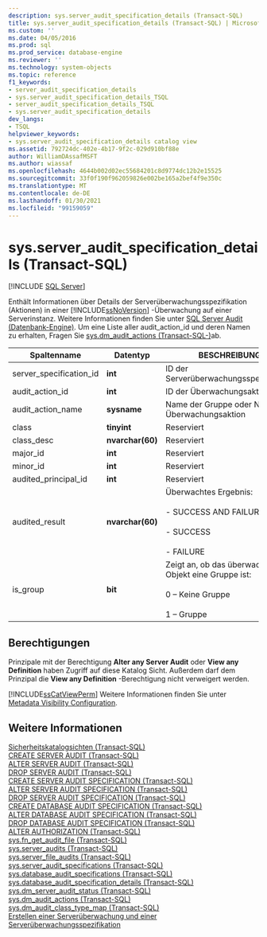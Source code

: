 ```yaml
---
description: sys.server_audit_specification_details (Transact-SQL)
title: sys.server_audit_specification_details (Transact-SQL) | Microsoft-Dokumentation
ms.custom: ''
ms.date: 04/05/2016
ms.prod: sql
ms.prod_service: database-engine
ms.reviewer: ''
ms.technology: system-objects
ms.topic: reference
f1_keywords:
- server_audit_specification_details
- sys.server_audit_specification_details_TSQL
- server_audit_specification_details_TSQL
- sys.server_audit_specification_details
dev_langs:
- TSQL
helpviewer_keywords:
- sys.server_audit_specification_details catalog view
ms.assetid: 792724dc-402e-4b17-9f2c-029d910bf88e
author: WilliamDAssafMSFT
ms.author: wiassaf
ms.openlocfilehash: 4644b002d02ec55684201c8d9774dc12b2e15525
ms.sourcegitcommit: 33f0f190f962059826e002be165a2bef4f9e350c
ms.translationtype: MT
ms.contentlocale: de-DE
ms.lasthandoff: 01/30/2021
ms.locfileid: "99159059"
---
```

# <a name="sysserver_audit_specification_details-transact-sql"></a>sys.server_audit_specification_details (Transact-SQL)
[!INCLUDE [SQL Server](../../includes/applies-to-version/sqlserver.md)]

  Enthält Informationen über Details der Serverüberwachungsspezifikation (Aktionen) in einer [!INCLUDE[ssNoVersion](../../includes/ssnoversion-md.md)] -Überwachung auf einer Serverinstanz. Weitere Informationen finden Sie unter [SQL Server Audit &#40;Datenbank-Engine&#41;](../../relational-databases/security/auditing/sql-server-audit-database-engine.md). Um eine Liste aller audit_action_id und deren Namen zu erhalten, Fragen Sie [sys.dm_audit_actions &#40;Transact-SQL-&#41;](../../relational-databases/system-dynamic-management-views/sys-dm-audit-actions-transact-sql.md)ab.  
  
|Spaltenname|Datentyp|BESCHREIBUNG|  
|-----------------|---------------|-----------------|  
|server_specification_id|**int**|ID der Serverüberwachungsspezifikation|  
|audit_action_id|**int**|ID der Überwachungsaktion|  
|audit_action_name|**sysname**|Name der Gruppe oder Name der Überwachungsaktion|  
|class|**tinyint**|Reserviert|  
|class_desc|**nvarchar(60)**|Reserviert|  
|major_id|**int**|Reserviert|  
|minor_id|**int**|Reserviert|  
|audited_principal_id|**int**|Reserviert|  
|audited_result|**nvarchar(60)**|Überwachtes Ergebnis:<br /><br /> - SUCCESS AND FAILURE<br /><br /> - SUCCESS<br /><br /> - FAILURE|  
|is_group|**bit**|Zeigt an, ob das überwachte Objekt eine Gruppe ist:<br /><br /> 0 – Keine Gruppe<br /><br /> 1 – Gruppe|  
  
## <a name="permissions"></a>Berechtigungen  
 Prinzipale mit der Berechtigung **Alter any Server Audit** oder **View any Definition** haben Zugriff auf diese Katalog Sicht. Außerdem darf dem Prinzipal die **View any Definition** -Berechtigung nicht verweigert werden.  
  
 [!INCLUDE[ssCatViewPerm](../../includes/sscatviewperm-md.md)] Weitere Informationen finden Sie unter [Metadata Visibility Configuration](../../relational-databases/security/metadata-visibility-configuration.md).  
  
## <a name="see-also"></a>Weitere Informationen  
 [Sicherheitskatalogsichten &#40;Transact-SQL&#41;](../../relational-databases/system-catalog-views/security-catalog-views-transact-sql.md)   
 [CREATE SERVER AUDIT &#40;Transact-SQL&#41;](../../t-sql/statements/create-server-audit-transact-sql.md)   
 [ALTER SERVER AUDIT &#40;Transact-SQL&#41;](../../t-sql/statements/alter-server-audit-transact-sql.md)   
 [DROP SERVER AUDIT &#40;Transact-SQL&#41;](../../t-sql/statements/drop-server-audit-transact-sql.md)   
 [CREATE SERVER AUDIT SPECIFICATION &#40;Transact-SQL&#41;](../../t-sql/statements/create-server-audit-specification-transact-sql.md)   
 [ALTER SERVER AUDIT SPECIFICATION &#40;Transact-SQL&#41;](../../t-sql/statements/alter-server-audit-specification-transact-sql.md)   
 [DROP SERVER AUDIT SPECIFICATION &#40;Transact-SQL&#41;](../../t-sql/statements/drop-server-audit-specification-transact-sql.md)   
 [CREATE DATABASE AUDIT SPECIFICATION &#40;Transact-SQL&#41;](../../t-sql/statements/create-database-audit-specification-transact-sql.md)   
 [ALTER DATABASE AUDIT SPECIFICATION &#40;Transact-SQL&#41;](../../t-sql/statements/alter-database-audit-specification-transact-sql.md)   
 [DROP DATABASE AUDIT SPECIFICATION &#40;Transact-SQL&#41;](../../t-sql/statements/drop-database-audit-specification-transact-sql.md)   
 [ALTER AUTHORIZATION &#40;Transact-SQL&#41;](../../t-sql/statements/alter-authorization-transact-sql.md)   
 [sys.fn_get_audit_file &#40;Transact-SQL&#41;](../../relational-databases/system-functions/sys-fn-get-audit-file-transact-sql.md)   
 [sys.server_audits &#40;Transact-SQL&#41;](../../relational-databases/system-catalog-views/sys-server-audits-transact-sql.md)   
 [sys.server_file_audits &#40;Transact-SQL&#41;](../../relational-databases/system-catalog-views/sys-server-file-audits-transact-sql.md)   
 [sys.server_audit_specifications &#40;Transact-SQL&#41;](../../relational-databases/system-catalog-views/sys-server-audit-specifications-transact-sql.md)   
 [sys.database_audit_specifications &#40;Transact-SQL&#41;](../../relational-databases/system-catalog-views/sys-database-audit-specifications-transact-sql.md)   
 [sys.database_audit_specification_details &#40;Transact-SQL&#41;](../../relational-databases/system-catalog-views/sys-database-audit-specification-details-transact-sql.md)   
 [sys.dm_server_audit_status &#40;Transact-SQL&#41;](../../relational-databases/system-dynamic-management-views/sys-dm-server-audit-status-transact-sql.md)   
 [sys.dm_audit_actions &#40;Transact-SQL&#41;](../../relational-databases/system-dynamic-management-views/sys-dm-audit-actions-transact-sql.md)   
 [sys.dm_audit_class_type_map &#40;Transact-SQL&#41;](../../relational-databases/system-dynamic-management-views/sys-dm-audit-class-type-map-transact-sql.md)   
 [Erstellen einer Serverüberwachung und einer Serverüberwachungsspezifikation](../../relational-databases/security/auditing/create-a-server-audit-and-server-audit-specification.md)  
  
  

